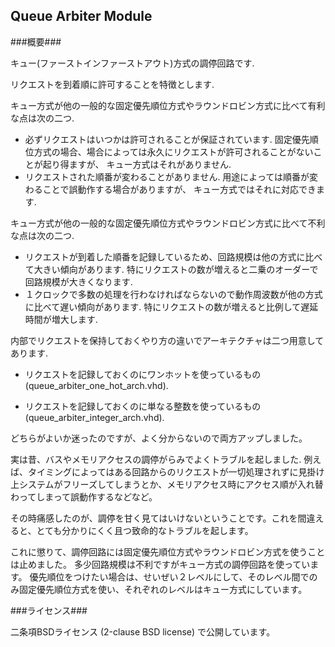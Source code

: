 Queue Arbiter Module
--------------------

###概要###

キュー(ファーストインファーストアウト)方式の調停回路です.

リクエストを到着順に許可することを特徴とします.

キュー方式が他の一般的な固定優先順位方式やラウンドロビン方式に比べて有利な点は次の二つ.

  * 必ずリクエストはいつかは許可されることが保証されています.
    固定優先順位方式の場合、場合によっては永久にリクエストが許可されることがないことが起り得ますが、
    キュー方式はそれがありません.
  * リクエストされた順番が変わることがありません.
    用途によっては順番が変わることで誤動作する場合がありますが、
    キュー方式ではそれに対応できます.

キュー方式が他の一般的な固定優先順位方式やラウンドロビン方式に比べて不利な点は次の二つ.

  * リクエストが到着した順番を記録しているため、回路規模は他の方式に比べて大きい傾向があります.
    特にリクエストの数が増えると二乗のオーダーで回路規模が大きくなります.
  * １クロックで多数の処理を行わなければならないので動作周波数が他の方式に比べて遅い傾向があります.
    特にリクエストの数が増えると比例して遅延時間が増大します.


内部でリクエストを保持しておくやり方の違いでアーキテクチャは二つ用意してあります.

 * リクエストを記録しておくのにワンホットを使っているもの(queue_arbiter_one_hot_arch.vhd).

 * リクエストを記録しておくのに単なる整数を使っているもの(queue_arbiter_integer_arch.vhd).

どちらがよいか迷ったのですが、よく分からないので両方アップしました。


実は昔、バスやメモリアクセスの調停がらみでよくトラブルを起しました.
例えば、タイミングによってはある回路からのリクエストが一切処理されずに見掛け上システムがフリーズしてしまうとか、メモリアクセス時にアクセス順が入れ替わってしまって誤動作するなどなど。

その時痛感したのが、調停を甘く見てはいけないということです。これを間違えると、とても分かりにくく且つ致命的なトラブルを起します。

これに懲りて、調停回路には固定優先順位方式やラウンドロビン方式を使うことは止めました。
多少回路規模は不利ですがキュー方式の調停回路を使っています。
優先順位をつけたい場合は、せいぜい２レベルにして、そのレベル間でのみ固定優先順位方式を使い、それぞれのレベルはキュー方式にしています。


###ライセンス###

二条項BSDライセンス (2-clause BSD license) で公開しています。


